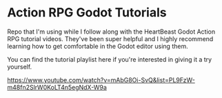 # Action RPG Godot Tutorials
Repo that I'm using while I follow along with the HeartBeast Godot Action RPG tutorial videos. They've been super helpful and I highly recommend learning how to get comfortable in the Godot editor using them.

You can find the tutorial playlist here if you're interested in giving it a try yourself.

https://www.youtube.com/watch?v=mAbG8Oi-SvQ&list=PL9FzW-m48fn2SlrW0KoLT4n5egNdX-W9a
